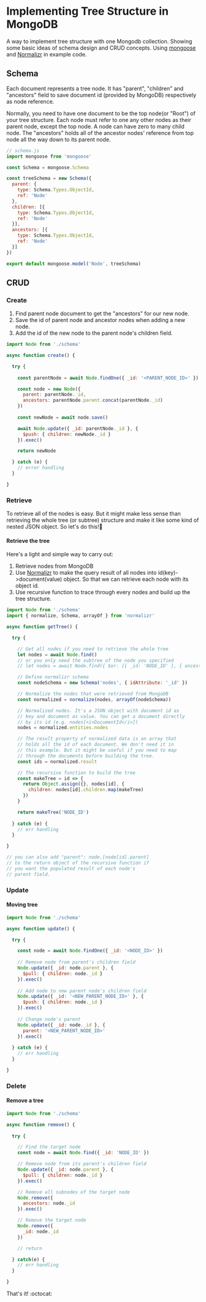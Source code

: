 # Implementing Tree Structure in MongoDB
A way to implement tree structure with one Mongodb collection. Showing some basic ideas of schema design and CRUD concepts. Using [mongoose](http://mongoosejs.com/) and [Normalizr](https://github.com/paularmstrong/normalizr) in example code.

## Schema
Each document represents a tree node. It has "parent", "children" and "ancestors" field to save document id (provided by MongoDB) respectively as node reference.

Normally, you need to have one document to be the top node(or "Root") of your tree structure. Each node must refer to one any other nodes as their parent node, except the top node. A node can have zero to many child node. The "ancestors" holds all of the ancestor nodes' reference from top node all the way down to its parent node.
```javascript
// schema.js
import mongoose from 'mongoose'

const Schema = mongoose.Schema

const treeSchema = new Schema({
  parent: {
    type: Schema.Types.ObjectId,
    ref: 'Node'
  },
  children: [{
    type: Schema.Types.ObjectId,
    ref: 'Node'
  }],
  ancestors: [{
    type: Schema.Types.ObjectId,
    ref: 'Node'
  }]
})

export default mongoose.model('Node', treeSchema)
```

## CRUD
### Create
1. Find parent node document to get the "ancestors" for our new node.
2. Save the id of parent node and ancestor nodes when adding a new node.
3. Add the id of the new node to the parent node's children field.
```javascript
import Node from './schema'

async function create() {

  try {
  
    const parentNode = await Node.findOne({ _id: '<PARENT_NODE_ID>' })

    const node = new Node({
      parent: parentNode._id,
      ancestors: parentNode.parent.concat(parentNode._id)
    })
    
    const newNode = await node.save()

    await Node.update({ _id: parentNode._id }, {
      $push: { children: newNode._id }
    }).exec()

    return newNode

  } catch (e) {
    // error handling
  }

}
```

### Retrieve
To retrieve all of the nodes is easy. But it might make less sense than retrieving the whole tree (or subtree) structure and make it like some kind of nested JSON object. So let's do this!:metal:

#### Retrieve the tree

Here's a light and simple way to carry out:

1. Retrieve nodes from MongoDB
2. Use [Normalizr](https://github.com/paularmstrong/normalizr) to make the query result of all nodes into id(key)->document(value) object. So that we can retrieve each node with its object id.
3. Use recursive function to trace through every nodes and build up the tree structure.

```javascript
import Node from './schema'
import { normalize, Schema, arrayOf } from 'normalizr'

async function getTree() {

  try {

    // Get all nodes if you need to retrieve the whole tree
    let nodes = await Node.find()
    // or you only need the subtree of the node you specified
    // let nodes = await Node.find({ $or: [{ _id: 'NODE_ID' }, { ancestors: 'NODE_ID'}] })

    // Define normalizr schema
    const nodeSchema = new Schema('nodes', { idAttribute: '_id' })

    // Normalize the nodes that were retrieved from MongoDB
    const normalized = normalize(nodes, arrayOf(nodeSchema))

    // Normalized nodes. It's a JSON object with document id as
    // key and document as value. You can get a document directly
    // by its id (e.g. nodes[<i>DocumentId</i>])
    nodes = normalized.entities.nodes

    // The result property of normalized data is an array that
    // holds all the id of each document. We don't need it in
    // this example. But it might be useful if you need to map
    // through the documents before building the tree.
    const ids = normalized.result

    // The recursive function to build the tree
    const makeTree = id => {
      return Object.assign({}, nodes[id], {
        children: nodes[id].children.map(makeTree)
      })
    }

    return makeTree('NODE_ID')
    
  } catch (e) {
    // err handling
  }

}

// you can also add "parent": node.[node[id].parent]
// to the return object of the recursive function if  
// you want the populated result of each node's
// parent field.
```

### Update
#### Moving tree
```javascript
import Node from './schema'

async function update() {

  try {

    const node = await Node.findOne({ _id: '<NODE_ID>' })
  
    // Remove node from parent's children field
    Node.update({ _id: node.parent }, {
      $pull: { children: node._id }
    }).exec()
  
    // Add node to new parent node's children field
    Node.update({ _id: '<NEW_PARENT_NODE_ID>' }, {
      $push: { children: node._id }
    }).exec()
  
    // Change node's parent
    Node.update({ _id: node._id }, {
      parent: '<NEW_PARENT_NODE_ID>'
    }).exec()
    
  } catch (e) {
    // err handling
  }

}
```

### Delete
#### Remove a tree
```javascript
import Node from './schema'

async function remove() {
  
  try {

    // Find the target node
    const node = await Node.find({ _id: 'NODE_ID' })

    // Remove node from its parent's children field
    Node.update({ _id: node.parent }, {
      $pull: { children: node._id }
    }).exec()

    // Remove all subnodes of the target node
    Node.remove({
      ancestors: node._id
    }).exec()

    // Remove the target node
    Node.remove({
      _id: node._id
    })

    // return 

  } catch(e) {
    // err handling
  }

}
```

That's it! :octocat: 
